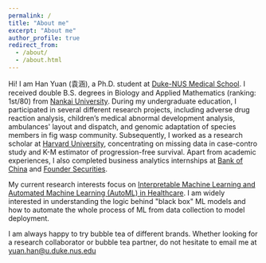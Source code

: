 ```yaml
---
permalink: /
title: "About me"
excerpt: "About me"
author_profile: true
redirect_from: 
  - /about/
  - /about.html
---
```


Hi! I am Han Yuan (袁涵), a Ph.D. student at [Duke-NUS Medical School](https://www.duke-nus.edu.sg/). I received double B.S. degrees in Biology and Applied Mathematics (ranking: 1st/80) from [Nankai University](https://en.nankai.edu.cn/). During my undergraduate education, I participated in several different research projects, including adverse drug reaction analysis, children’s medical abnormal development analysis, ambulances' layout and dispatch, and genomic adaptation of species members in fig wasp community. Subsequently, I worked as a research scholar at [Harvard University](https://www.harvard.edu/), concentrating on missing data in case-contro study and K-M estimator of progression-free survival. Apart from academic experiences, I also completed business analytics internships at [Bank of China](https://www.boc.cn/en/) and [Founder Securities](https://www.foundersc.com/).

My current research interests focus on [Interpretable Machine Learning and Automated Machine Learning (AutoML) in Healthcare](publications). I am widely interested in understanding the logic behind "black box" ML models and how to automate the whole process of ML from data collection to model deployment.

I am always happy to try bubble tea of different brands. Whether looking for a research collaborator or bubble tea partner, do not hesitate to email me at yuan.han@u.duke.nus.edu
